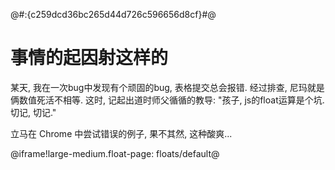 @#:{c259dcd36bc265d44d726c596656d8cf}#@

# 事情的起因射这样的

某天, 我在一次bug中发现有个顽固的bug, 表格提交总会报错. 经过排查, 尼玛就是俩数值死活不相等. 这时, 记起出道时师父循循的教导:
"孩子, js的float运算是个坑. 切记, 切记."

立马在 Chrome 中尝试错误的例子, 果不其然, 这种酸爽...

@iframe!large-medium.float-page: floats/default@
